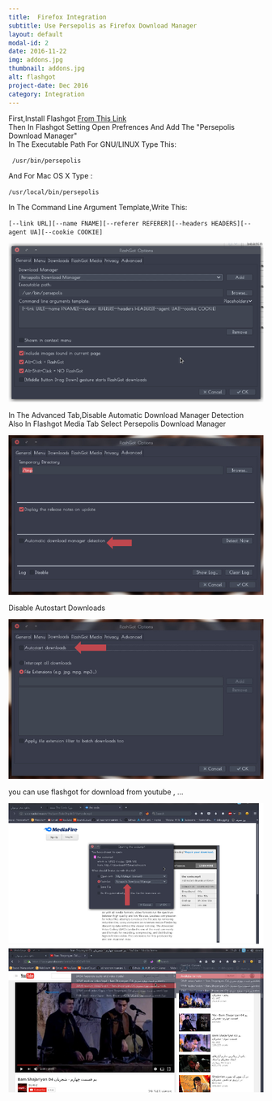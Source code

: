 ```yaml
---
title:  Firefox Integration 
subtitle: Use Persepolis as Firefox Download Manager
layout: default
modal-id: 2
date: 2016-11-22
img: addons.jpg
thumbnail: addons.jpg
alt: flashgot
project-date: Dec 2016
category: Integration 
---
```

<p class="pabout" >
            First,Install Flashgot <a href="https://addons.mozilla.org/en-US/firefox/addon/flashgot/" class="linuxihaa">From This Link</a><br/>
			Then In Flashgot Setting Open Prefrences And Add The "Persepolis Download Manager"<br/>
			In The Executable Path For GNU/LINUX Type This:
          <p class="pabout" dir="ltr">
           <code> /usr/bin/persepolis</code>
          </p>
		<p class="pabout"> And For Mac OS X Type :</p>
          <p class="pabout" dir="ltr">
		<code>/usr/local/bin/persepolis</code>
          </p>
          <p>
          In The Command Line Argument Template,Write This:
          <p dir="ltr">
          <code>[--link URL][--name FNAME][--referer REFERER][--headers HEADERS][--agent UA][--cookie COOKIE]</code><br/>
          </p>
          <img class="screenshot" src="/img/portfolio/screen11.png"/><br/>
          <p class="pabout">
			  In The Advanced Tab,Disable Automatic Download Manager Detection<br/>
			  Also In Flashgot Media Tab Select Persepolis Download Manager
          </p>
          <img class="screenshot" src="/img/portfolio/screen13.jpeg"/><br/>
          <p class="pabout">
			  Disable Autostart Downloads
          </p>
          <img class="screenshot" src="/img/portfolio/screen12.jpeg"/><br/>
          <p class="pabout">
			  you can use flashgot for download from youtube , ...
          </p>
	<img class="screenshot" src="/img/portfolio/screen8.jpeg"/>
 	<img class="screenshot" src="/img/portfolio/screen5.jpeg"/>

